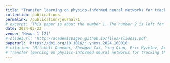 ```yaml
---
title: "Transfer learning on physics-informed neural networks for tracking the hemodynamics in the evolving false lumen of dissected aorta"
collection: publications
permalink: /publication/journal/1
# excerpt: 'This paper is about the number 1. The number 2 is left for future work.'
date: 2024-05-23
venue: 'Nexus 1 (2)'
# slidesurl: 'http://academicpages.github.io/files/slides1.pdf'
paperurl: 'https://doi.org/10.1016/j.ynexs.2024.100016'
# citation: 'Mitchell Daneker, Shengze Cai, Ying Qian, Eric Myzelev, Arsh Kumbhat, He Li, Lu Lu,
# Transfer learning on physics-informed neural networks for tracking the hemodynamics in the evolving false lumen of dissected aorta, Nexus, Volume 1, Issue 2, 2024, 100016, ISSN 2950-1601'
---
```


<!-- The contents above will be part of a list of publications, if the user clicks the link for the publication than the contents of section will be rendered as a full page, allowing you to provide more information about the paper for the reader. When publications are displayed as a single page, the contents of the above "citation" field will automatically be included below this section in a smaller font. -->
